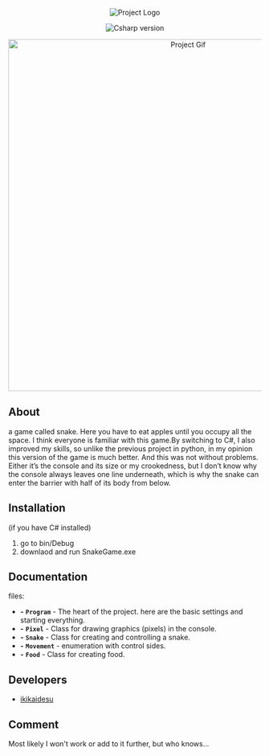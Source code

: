 <p align="center">
      <img src="https://i.ibb.co/SJMCQcD/Snake-Game-Logo.png" alt="Project Logo">
</p>

<p align="center">
    <img src="https://img.shields.io/badge/.NET CSharp-7.3-blueviolet" alt="Csharp version">
</p>

<p align="center">
      <img src="https://i.ibb.co/5FK0mMS/Snake-Game-Csharp.gif" alt="Project Gif" width="700">
</p>

## About

<p>a game called snake. Here you have to eat apples until you occupy all the space. I think everyone is familiar with this game.By switching to C#, I also improved my skills, so unlike the previous project in python, in my opinion this version of the game is much better. And this was not without problems. Either it’s the console and its size or my crookedness, but I don’t know why the console always leaves one line underneath, which is why the snake can enter the barrier with half of its body from below.</p>

## Installation

(if you have C# installed)
1. go to bin/Debug
2. downlaod and run SnakeGame.exe

## Documentation

files:
- **-** **`Program`** - The heart of the project. here are the basic settings and starting everything.
- **-** **`Pixel`** - Class for drawing graphics (pixels) in the console.
- **-** **`Snake`** - Class for creating and controlling a snake.
- **-** **`Movement`** - enumeration with control sides.
- **-** **`Food`** - Class for creating food.

## Developers

- [ikikaidesu](https://github.com/ikikaidesu)

## Comment

Most likely I won't work or add to it further, but who knows...

